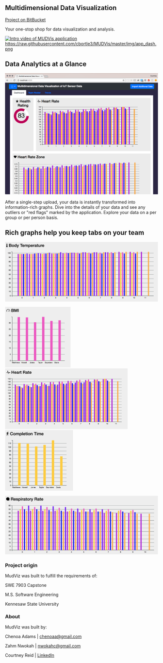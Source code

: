 ## Multidimensional Data Visualization

[Project on BitBucket](https://bitbucket.org/ksumsswecapstonesp18team2/d3-site)

Your one-stop shop for data visualization and analysis.

[![Intro video of MUDVis application](https://img.youtube.com/vi/gQXguCAeEmQ/0.jpg)](https://www.youtube.com/watch?v=gQXguCAeEmQ "MUDVis intro")
https://raw.githubusercontent.com/cbortle3/MUDVis/master/img/app_dash.png

## Data Analytics at a Glance

<img src="https://raw.githubusercontent.com/cbortle3/MUDVis/master/img/app_dash.png" data-canonical-src="https://raw.githubusercontent.com/cbortle3/MUDVis/master/img/app_dash.png" width="843"  />

After a single-step upload, your data is instantly transformed into information-rich graphs. Dive into the details of your data and see any outliers or "red flags" marked by the application. Explore your data on a per group or per person basis.

## Rich graphs help you keep tabs on your team

<img src="https://raw.githubusercontent.com/cbortle3/MUDVis/master/img/graph_bt.png" data-canonical-src="https://raw.githubusercontent.com/cbortle3/MUDVis/master/img/graph_bt.png" width="843"  />

<img src="https://raw.githubusercontent.com/cbortle3/MUDVis/master/img/graph_bmi.png" data-canonical-src="https://raw.githubusercontent.com/cbortle3/MUDVis/master/img/graph_bmi.png" height="200" /><img src="https://raw.githubusercontent.com/cbortle3/MUDVis/master/img/graph_hr.png" data-canonical-src="https://raw.githubusercontent.com/cbortle3/MUDVis/master/img/graph_hr.png" height="200" /><img src="https://raw.githubusercontent.com/cbortle3/MUDVis/master/img/graph_perf.png" data-canonical-src="https://raw.githubusercontent.com/cbortle3/MUDVis/master/img/graph_perf.png" height="200"  />

<img src="https://raw.githubusercontent.com/cbortle3/MUDVis/master/img/graph_rr.png" data-canonical-src="https://raw.githubusercontent.com/cbortle3/MUDVis/master/img/graph_rr.png" width="843"  />



### Project origin

MudViz was built to fulfill the requirements of:

SWE 7903 Capstone

M.S. Software Engineering

Kennesaw State University

### About

MudViz was built by:

Chenoa Adams | <chenoaa@gmail.com>

Zahm Nwokah | <nwokahc@gmail.com>

Courtney Reid | [LinkedIn](https://www.linkedin.com/in/courtney-reid-79443716/)
